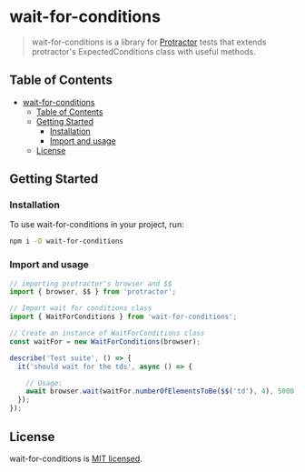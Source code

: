# wait-for-conditions

> wait-for-conditions is a library for [Protractor](https://github.com/angular/protractor) tests that extends protractor's ExpectedConditions class with useful methods.

## Table of Contents

- [wait-for-conditions](#wait-for-conditions)
  - [Table of Contents](#table-of-contents)
  - [Getting Started](#getting-started)
    - [Installation](#installation)
    - [Import and usage](#import-and-usage)
  - [License](#license)

## Getting Started

### Installation

To use wait-for-conditions in your project, run:

```bash
npm i -D wait-for-conditions
```

### Import and usage

```ts
// importing protractor's browser and $$
import { browser, $$ } from 'protractor';

// Import wait for conditions class
import { WaitForConditions } from 'wait-for-conditions';

// Create an instance of WaitForConditions class
const waitFor = new WaitForConditions(browser);

describe('Test suite', () => {
  it('should wait for the tds', async () => {

    // Usage:
    await browser.wait(waitFor.numberOfElementsToBe($$('td'), 4), 5000, 'Failed after waiting for the number of tds');
  });
});
```

## License

wait-for-conditions is [MIT licensed](./LICENSE).
